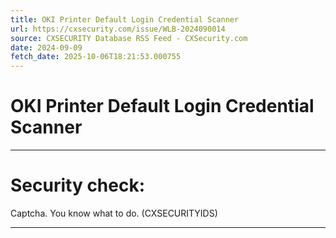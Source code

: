 ```yaml
---
title: OKI Printer Default Login Credential Scanner
url: https://cxsecurity.com/issue/WLB-2024090014
source: CXSECURITY Database RSS Feed - CXSecurity.com
date: 2024-09-09
fetch_date: 2025-10-06T18:21:53.000755
---
```


# OKI Printer Default Login Credential Scanner

---

# Security check:

Captcha. You know what to do. (CXSECURITYIDS)

---